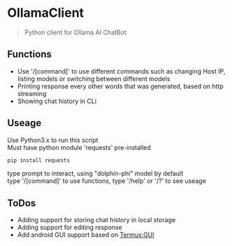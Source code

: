 # OllamaClient

> Python client for Ollama AI ChatBot  

## Functions  
  
* Use '/[command]' to use different commands such as changing Host IP, listing models or switching between different models  
* Printing response every other words that was generated, based on http streaming  
* Showing chat history in CLi  
  
## Useage
  
Use Python3.x to run this script  
Must have python module 'requests' pre-installed  
```bash
pip install requests
```  
  
type prompt to interact, using "dolphin-phi" model by default  
type '/[command]' to use functions, type '/help' or '/?' to see useage  
  
## ToDos
  
* Adding support for storing chat history in local storage  
* Adding support for editing response  
* Add android GUI support based on [Termux:GUI](https://github.com/termux/termux-gui)  
